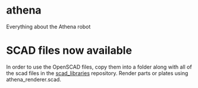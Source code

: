 # athena
Everything about the Athena robot

<h1>SCAD files now available</h1>
In order to use the OpenSCAD files, copy them into a folder along with all of the scad files in the <a href="https://github.com/phidiasllc/scad_libraries">scad_libraries</a> repository. Render parts or plates using athena_renderer.scad.
